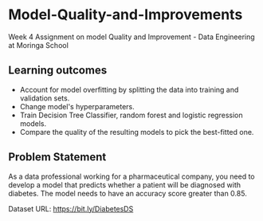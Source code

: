 # Model-Quality-and-Improvements

Week 4 Assignment on model Quality and Improvement - Data Engineering at Moringa School

## Learning outcomes
* Account for model overfitting by splitting the data into training and validation sets.
* Change model's hyperparameters.
* Train Decision Tree Classifier, random forest and logistic regression models.
* Compare the quality of the resulting models to pick the best-fitted one. 

##  Problem Statement

As a data professional working for a pharmaceutical company, you need to develop a
model that predicts whether a patient will be diagnosed with diabetes. The model needs
to have an accuracy score greater than 0.85.

Dataset URL: https://bit.ly/DiabetesDS
